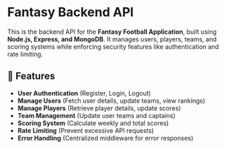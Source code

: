 # Fantasy Backend API

This is the backend API for the **Fantasy Football Application**, built using **Node.js, Express, and MongoDB**. It manages users, players, teams, and scoring systems while enforcing security features like authentication and rate limiting.

## 🚀 Features

- **User Authentication** (Register, Login, Logout)
- **Manage Users** (Fetch user details, update teams, view rankings)
- **Manage Players** (Retrieve player details, update scores)
- **Team Management** (Update user teams and captains)
- **Scoring System** (Calculate weekly and total scores)
- **Rate Limiting** (Prevent excessive API requests)
- **Error Handling** (Centralized middleware for error responses)

